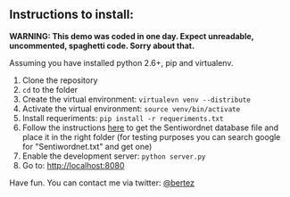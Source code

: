 Instructions to install:
------------------------

**WARNING: This demo was coded in one day. Expect unreadable, uncommented, spaghetti code. Sorry about that.**

Assuming you have installed python 2.6+, pip and virtualenv.

 1. Clone the repository 
 2. `cd` to the folder
 3. Create the virtual environment: `virtualevn venv --distribute`
 4. Activate the virtual environment:  `source venv/bin/activate`
 5. Install requeriments: `pip install -r requeriments.txt`
 6. Follow the instructions [here][1] to get the Sentiwordnet database file and place it in the right folder (for testing purposes you can search google for "Sentiwordnet.txt" and get one)
 7. Enable the development server: `python server.py`
 8. Go to: [http://localhost:8080][2]

Have fun. You can contact me via twitter: [@bertez][3]


  [1]: http://www.clips.ua.ac.be/pages/pattern-en#sentiment
  [2]: http://localhost:8080
  [3]: https://twitter.com/bertez
